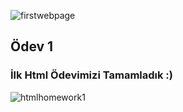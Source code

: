 ![firstwebpage](https://github.com/user-attachments/assets/5fbc6cb7-5246-4f7e-bb38-d35c3a2ca679)


## Ödev 1

### İlk Html Ödevimizi Tamamladık :)

![htmlhomework1](https://github.com/user-attachments/assets/420b37b7-f529-4525-b816-2fe996b6f6d8)
